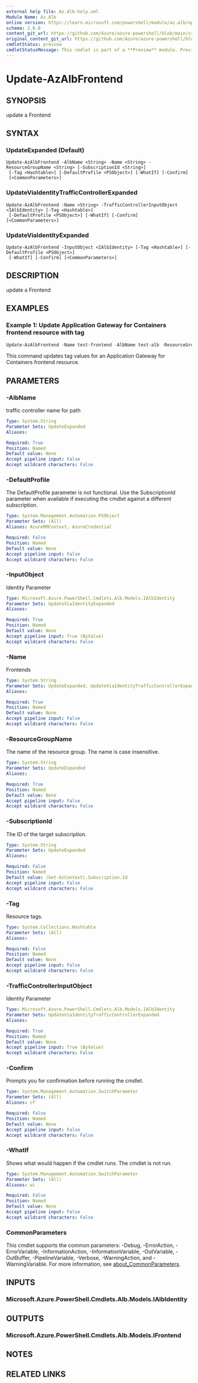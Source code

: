 ```yaml
---
external help file: Az.Alb-help.xml
Module Name: Az.Alb
online version: https://learn.microsoft.com/powershell/module/az.alb/update-azalbfrontend
schema: 2.0.0
content_git_url: https://github.com/Azure/azure-powershell/blob/main/src/Alb/Alb/help/Update-AzAlbFrontend.md
original_content_git_url: https://github.com/Azure/azure-powershell/blob/main/src/Alb/Alb/help/Update-AzAlbFrontend.md
cmdletStatus: preview
cmdletStatusMessage: This cmdlet is part of a **Preview** module. Preview versions aren't recommended for use in production environments. For more information, see https://aka.ms/azps-refstatus.
---
```


# Update-AzAlbFrontend

## SYNOPSIS
update a Frontend

## SYNTAX

### UpdateExpanded (Default)
```
Update-AzAlbFrontend -AlbName <String> -Name <String> -ResourceGroupName <String> [-SubscriptionId <String>]
 [-Tag <Hashtable>] [-DefaultProfile <PSObject>] [-WhatIf] [-Confirm]
 [<CommonParameters>]
```

### UpdateViaIdentityTrafficControllerExpanded
```
Update-AzAlbFrontend -Name <String> -TrafficControllerInputObject <IAlbIdentity> [-Tag <Hashtable>]
 [-DefaultProfile <PSObject>] [-WhatIf] [-Confirm] [<CommonParameters>]
```

### UpdateViaIdentityExpanded
```
Update-AzAlbFrontend -InputObject <IAlbIdentity> [-Tag <Hashtable>] [-DefaultProfile <PSObject>]
 [-WhatIf] [-Confirm] [<CommonParameters>]
```

## DESCRIPTION
update a Frontend

## EXAMPLES

### Example 1: Update Application Gateway for Containers frontend resource with tag
```powershell
Update-AzAlbFrontend -Name test-frontend -AlbName test-alb -ResourceGroupName test-rg -Tag @{TestTag="Test tag value"}
```

This command updates tag values for an Application Gateway for Containers frontend resource.

## PARAMETERS

### -AlbName
traffic controller name for path

```yaml
Type: System.String
Parameter Sets: UpdateExpanded
Aliases:

Required: True
Position: Named
Default value: None
Accept pipeline input: False
Accept wildcard characters: False
```

### -DefaultProfile
The DefaultProfile parameter is not functional.
Use the SubscriptionId parameter when available if executing the cmdlet against a different subscription.

```yaml
Type: System.Management.Automation.PSObject
Parameter Sets: (All)
Aliases: AzureRMContext, AzureCredential

Required: False
Position: Named
Default value: None
Accept pipeline input: False
Accept wildcard characters: False
```

### -InputObject
Identity Parameter

```yaml
Type: Microsoft.Azure.PowerShell.Cmdlets.Alb.Models.IAlbIdentity
Parameter Sets: UpdateViaIdentityExpanded
Aliases:

Required: True
Position: Named
Default value: None
Accept pipeline input: True (ByValue)
Accept wildcard characters: False
```

### -Name
Frontends

```yaml
Type: System.String
Parameter Sets: UpdateExpanded, UpdateViaIdentityTrafficControllerExpanded
Aliases:

Required: True
Position: Named
Default value: None
Accept pipeline input: False
Accept wildcard characters: False
```

### -ResourceGroupName
The name of the resource group.
The name is case insensitive.

```yaml
Type: System.String
Parameter Sets: UpdateExpanded
Aliases:

Required: True
Position: Named
Default value: None
Accept pipeline input: False
Accept wildcard characters: False
```

### -SubscriptionId
The ID of the target subscription.

```yaml
Type: System.String
Parameter Sets: UpdateExpanded
Aliases:

Required: False
Position: Named
Default value: (Get-AzContext).Subscription.Id
Accept pipeline input: False
Accept wildcard characters: False
```

### -Tag
Resource tags.

```yaml
Type: System.Collections.Hashtable
Parameter Sets: (All)
Aliases:

Required: False
Position: Named
Default value: None
Accept pipeline input: False
Accept wildcard characters: False
```

### -TrafficControllerInputObject
Identity Parameter

```yaml
Type: Microsoft.Azure.PowerShell.Cmdlets.Alb.Models.IAlbIdentity
Parameter Sets: UpdateViaIdentityTrafficControllerExpanded
Aliases:

Required: True
Position: Named
Default value: None
Accept pipeline input: True (ByValue)
Accept wildcard characters: False
```

### -Confirm
Prompts you for confirmation before running the cmdlet.

```yaml
Type: System.Management.Automation.SwitchParameter
Parameter Sets: (All)
Aliases: cf

Required: False
Position: Named
Default value: None
Accept pipeline input: False
Accept wildcard characters: False
```

### -WhatIf
Shows what would happen if the cmdlet runs.
The cmdlet is not run.

```yaml
Type: System.Management.Automation.SwitchParameter
Parameter Sets: (All)
Aliases: wi

Required: False
Position: Named
Default value: None
Accept pipeline input: False
Accept wildcard characters: False
```

### CommonParameters
This cmdlet supports the common parameters: -Debug, -ErrorAction, -ErrorVariable, -InformationAction, -InformationVariable, -OutVariable, -OutBuffer, -PipelineVariable, -Verbose, -WarningAction, and -WarningVariable. For more information, see [about_CommonParameters](http://go.microsoft.com/fwlink/?LinkID=113216).

## INPUTS

### Microsoft.Azure.PowerShell.Cmdlets.Alb.Models.IAlbIdentity

## OUTPUTS

### Microsoft.Azure.PowerShell.Cmdlets.Alb.Models.IFrontend

## NOTES

## RELATED LINKS
